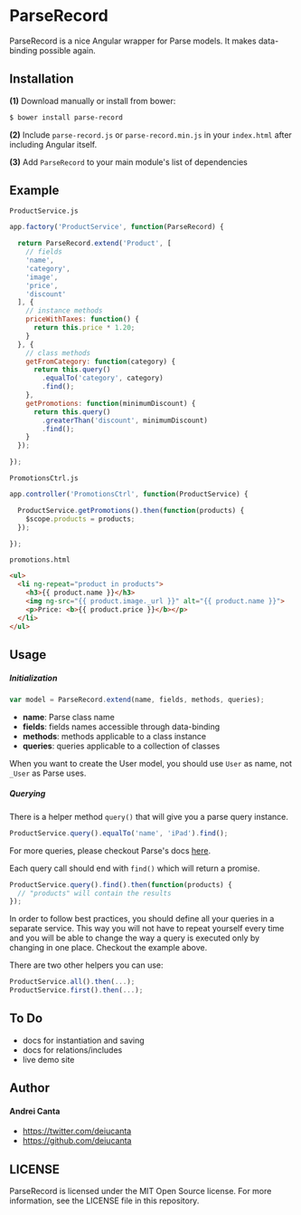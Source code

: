# ParseRecord

ParseRecord is a nice Angular wrapper for Parse models. It makes data-binding possible again.

## Installation

**(1)** Download manually or install from bower:

```bash
$ bower install parse-record
```

**(2)** Include `parse-record.js` or `parse-record.min.js` in your `index.html` after including Angular itself.

**(3)** Add `ParseRecord` to your main module's list of dependencies

## Example

`ProductService.js`

```js
app.factory('ProductService', function(ParseRecord) {

  return ParseRecord.extend('Product', [
    // fields
    'name',
    'category',
    'image',
    'price',
    'discount'
  ], {
    // instance methods
    priceWithTaxes: function() {
      return this.price * 1.20;
    }
  }, {
    // class methods
    getFromCategory: function(category) {
      return this.query()
        .equalTo('category', category)
        .find();
    },
    getPromotions: function(minimumDiscount) {
      return this.query()
        .greaterThan('discount', minimumDiscount)
        .find();
    }
  });

});
```

`PromotionsCtrl.js`

```js
app.controller('PromotionsCtrl', function(ProductService) {

  ProductService.getPromotions().then(function(products) {
    $scope.products = products;
  });

});
```

`promotions.html`

```html
<ul>
  <li ng-repeat="product in products">
    <h3>{{ product.name }}</h3>
    <img ng-src="{{ product.image._url }}" alt="{{ product.name }}">
    <p>Price: <b>{{ product.price }}</b></p>
  </li>
</ul>
```

## Usage

##### Initialization

```js
var model = ParseRecord.extend(name, fields, methods, queries);
```

- **name**: Parse class name
- **fields**: fields names accessible through data-binding
- **methods**: methods applicable to a class instance 
- **queries**: queries applicable to a collection of classes

When you want to create the User model, you should use `User` as name, not `_User` as Parse uses.

##### Querying

There is a helper method `query()` that will give you a parse query instance.

```js
ProductService.query().equalTo('name', 'iPad').find();
```

For more queries, please checkout Parse's docs [here](https://parse.com/docs/js_guide#queries).

Each query call should end with `find()` which will return a promise.

```js
ProductService.query().find().then(function(products) {
  // "products" will contain the results
});
```

In order to follow best practices, you should define all your queries in a separate service. This way you will not have to repeat yourself every time and you will be able to change the way a query is executed only by changing in one place. Checkout the example above.

There are two other helpers you can use:

```js
ProductService.all().then(...);
ProductService.first().then(...);
```

## To Do

- docs for instantiation and saving
- docs for relations/includes
- live demo site

## Author

#### Andrei Canta

- https://twitter.com/deiucanta
- https://github.com/deiucanta

## LICENSE

ParseRecord is licensed under the MIT Open Source license. For more information, see the LICENSE file in this repository.